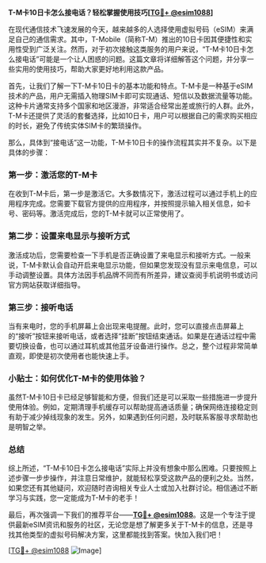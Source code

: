 **T-M卡10日卡怎么接电话？轻松掌握使用技巧[[TG💪+ @esim1088](https://t.me/s/esim1088)]**

在现代通信技术飞速发展的今天，越来越多的人选择使用虚拟号码（eSIM）来满足自己的通信需求。其中，T-Mobile（简称T-M）推出的10日卡因其便捷性和实用性受到广泛关注。然而，对于初次接触这类服务的用户来说，“T-M卡10日卡怎么接电话”可能是一个让人困惑的问题。这篇文章将详细解答这个问题，并分享一些实用的使用技巧，帮助大家更好地利用这款产品。

首先，让我们了解一下T-M卡10日卡的基本功能和特点。T-M卡是一种基于eSIM技术的产品，用户无需插入物理SIM卡即可实现通话、短信以及数据流量等功能。这种卡片通常支持多个国家和地区漫游，非常适合经常出差或旅行的人群。此外，T-M卡还提供了灵活的套餐选择，比如10日卡，用户可以根据自己的需求购买相应的时长，避免了传统实体SIM卡的繁琐操作。

那么，具体到“接电话”这一功能，T-M卡10日卡的操作流程其实并不复杂。以下是具体的步骤：

### 第一步：激活您的T-M卡

在收到T-M卡后，第一步是激活它。大多数情况下，激活过程可以通过手机上的应用程序完成。您需要下载官方提供的应用程序，并按照提示输入相关信息，如卡号、密码等。激活完成后，您的T-M卡就可以正常使用了。

### 第二步：设置来电显示与接听方式

激活成功后，您需要检查一下手机是否正确设置了来电显示和接听方式。一般来说，T-M卡默认会自动开启来电显示功能，但如果您发现没有显示来电信息，可以手动调整设置。具体方法因手机品牌不同而有所差异，建议查阅手机说明书或访问官方网站获取详细指导。

### 第三步：接听电话

当有来电时，您的手机屏幕上会出现来电提醒。此时，您可以直接点击屏幕上的“接听”按钮来接听电话，或者选择“挂断”按钮结束通话。如果是在通话过程中需要切换设备，也可以通过耳机或其他蓝牙设备进行操作。总之，整个过程非常简单直观，即使是初次使用者也能快速上手。

### 小贴士：如何优化T-M卡的使用体验？

虽然T-M卡10日卡已经足够智能和方便，但我们还是可以采取一些措施进一步提升使用体验。例如，定期清理手机缓存可以帮助提高通话质量；确保网络连接稳定则有助于减少掉线现象的发生。另外，如果遇到任何问题，及时联系客服寻求帮助也是明智之举。

### 总结

综上所述，“T-M卡10日卡怎么接电话”实际上并没有想象中那么困难。只要按照上述步骤一步步操作，并注意日常维护，就能轻松享受这款产品的便利之处。当然，如果您还有其他疑问，欢迎随时咨询相关专业人士或加入社群讨论。相信通过不断学习与实践，您一定能成为T-M卡的老手！

最后，再次强调一下我们的推荐平台——**[TG💪+ @esim1088](https://t.me/s/esim1088)**。这是一个专注于提供最新eSIM资讯和服务的社区，无论您是想了解更多关于T-M卡的信息，还是寻找其他类型的虚拟号码解决方案，这里都能找到答案。快加入我们吧！

[[TG💪+ @esim1088](https://t.me/s/esim1088) ![Image](https://i.postimg.cc/4NQfJmqS/Snipaste-2025-05-13-00-14-12.png)]